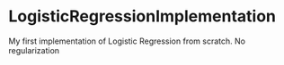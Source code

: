 # LogisticRegressionImplementation
My first implementation of Logistic Regression from scratch. No regularization 
